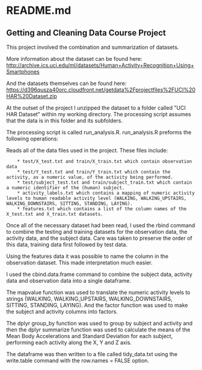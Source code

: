 # README.md
## Getting and Cleaning Data Course Project

This project involved the combination and summarization of datasets. 

More information about the dataset can be found here: http://archive.ics.uci.edu/ml/datasets/Human+Activity+Recognition+Using+Smartphones

And the datasets themselves can be found here: https://d396qusza40orc.cloudfront.net/getdata%2Fprojectfiles%2FUCI%20HAR%20Dataset.zip

At the outset of the project I unzipped the dataset to a folder called "UCI HAR Dataset" within my working directory.  The processing script assumes that the data is in this folder and its subfolders.

The processing script is called run_analysis.R.  run_analysis.R preforms the following operations:

Reads all of the data files used in the project.  These files include: 

        * test/X_test.txt and train/X_train.txt which contain observation data
        * test/Y_test.txt and train/Y_train.txt which contain the activity, as a numeric value, of the activity being performed.
        * test/subject_test.txt and train/subject_train.txt which contain a numeric identifier of the (human) subject.
        * activity_labels.txt which contains a mapping of numeric activity levels to human readable activity level (WALKING, WALKING_UPSTAIRS, WALKING_DOWNSTAIRS, SITTING, STANDING, LAYING).
        * features.txt which contains a list of the column names of the X_test.txt and X_train.txt datasets. 

Once all of the necessary dataset had been read, I used the rbind command to combine the testing and training datasets for the observation data, the activity data, and the subject data.  Care was taken to preserve the order of this data, training data first followed by test data.

Using the features data it was possible to name the column in the observation dataset.  This made interpretation much easier.

I used the cbind.data.frame command to combine the subject data, activity data and observation data into a single dataframe.

The mapvalue function was used to translate the numeric activity levels to strings (WALKING, WALKING_UPSTAIRS, WALKING_DOWNSTAIRS, SITTING, STANDING, LAYING).  And the factor function was used to make the subject and activity columns into factors.

The dplyr group_by function was used to group by subject and activity and then the dplyr summarize function was used to calculate the means of the Mean Body Accelerations and Standard Deviation for each subject, performing each activity along the X, Y and Z axis.

The dataframe was then written to a file called tidy_data.txt using the write.table command with the row.names = FALSE option.

